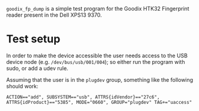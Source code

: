 `goodix_fp_dump` is a simple test program for the Goodix HTK32 Fingerprint reader present in the
Dell XPS13 9370.

# Test setup

In order to make the device accessible the user needs access to the USB device
node (e.g. `/dev/bus/usb/001/004`); so either run the program with sudo, or add
a udev rule.

Assuming that the user is in the `plugdev` group, something like the following
should work:

```
ACTION=="add", SUBSYSTEM=="usb", ATTRS{idVendor}=="27c6", ATTRS{idProduct}=="5385", MODE="0660", GROUP="plugdev" TAG+="uaccess"
```
